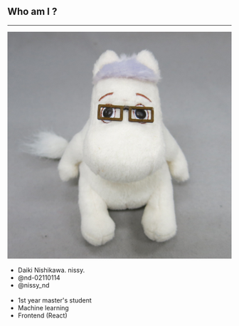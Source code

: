 ## Who am I ?

<hr />

<div class="grid">
  <div class="column">
    <img src="../../../common/images/profile.jpg" alt="profile" class="profile-avatar" />
    <div class="sns-list">
      <a href="https://nissy-nd.hatenablog.com/" target="_blank">
        <i class="fas fa-home fa-2x"></i>
      </a>
      <a href="https://twitter.com/nissy_nd" target="_blank">
        <i class="fab fa-twitter fa-2x"></i>
      </a>
      <a href="https://github.com/nd-02110114" target="_blank">
        <i class="fab fa-github fa-2x"></i>
      </a>
      <a href="https://www.facebook.com/nissy02110114" target="_blank">
        <i class="fab fa-facebook fa-2x"></i>
      </a>
    </div>
  </div>
  <div class="column"> 
    <ul>
      <li>Daiki Nishikawa. nissy.</li>
      <li><i class="fab fa-github"></i> @nd-02110114</li>
      <li><i class="fab fa-twitter"></i> @nissy_nd</li>
      <br />
      <li>1st year master's student</li>
      <li>Machine learning</li>
      <li>Frontend (React)</li>
    </ul>
    <br />
  </div>
</div>

